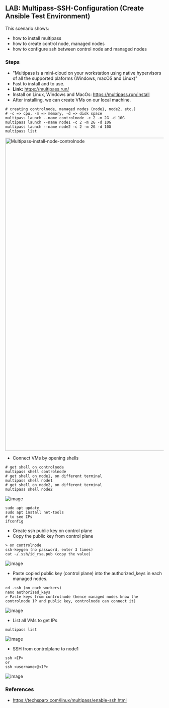 ## LAB: Multipass-SSH-Configuration (Create Ansible Test Environment)

This scenario shows:
- how to install multipass
- how to create control node, managed nodes
- how to configure ssh between control node and managed nodes



### Steps

- "Multipass is a mini-cloud on your workstation using native hypervisors of all the supported plaforms (Windows, macOS and Linux)"
- Fast to install and to use.
- **Link:** https://multipass.run/
- Install on Linux, Windows and MacOs: https://multipass.run/install
- After installing, we can create VMs on our local machine.

``` 
# creating controlnode, managed nodes (node1, node2, etc.)
# -c => cpu, -m => memory, -d => disk space
multipass launch --name controlnode -c 2 -m 2G -d 10G   
multipass launch --name node1 -c 2 -m 2G -d 10G
multipass launch --name node2 -c 2 -m 2G -d 10G
multipass list
``` 

<img width="991" alt="Multipass-install-node-controlnode" src="https://github.com/user-attachments/assets/9be923cf-d800-49f6-a83e-1536fe341b2b" />


- Connect VMs by opening shells

``` 
# get shell on controlnode
multipass shell controlnode
# get shell on node1, on different terminal
multipass shell node1
# get shell on node2, on different terminal
multipass shell node2
``` 

![image](https://user-images.githubusercontent.com/10358317/201082458-97b41058-5389-4301-b1e2-06a1b9d3a4ba.png)

``` 
sudo apt update
sudo apt install net-tools
# to see IPs
ifconfig
``` 

- Create ssh public key on control plane
- Copy the public key from control plane

``` 
> on controlnode
ssh-keygen (no password, enter 3 times)
cat ~/.ssh/id_rsa.pub (copy the value)
``` 

![image](https://user-images.githubusercontent.com/10358317/201083201-8e0a9bfb-8001-429e-881f-d38a7c970015.png)

- Paste copied public key (control plane) into the authorized_keys in each managed nodes.

``` 
cd .ssh (on each workers)
nano authorized_keys 
> Paste keys from controlnode (hence managed nodes know the controlnode IP and public key, controlnode can connect it)
``` 

![image](https://user-images.githubusercontent.com/10358317/201083610-d4141690-d5d7-4f9c-90ba-dbfb6743b2d1.png)

- List all VMs to get IPs

```
multipass list
```

![image](https://user-images.githubusercontent.com/10358317/201084356-c34f3629-7e86-4e15-9cad-3361b5a49f34.png)

- SSH from controlplane to node1

```
ssh <IP>
or 
ssh <username>@<IP>
```

![image](https://user-images.githubusercontent.com/10358317/201084577-1028dc59-be04-4cb4-982b-f3dca1ea6251.png)

### References
- https://techsparx.com/linux/multipass/enable-ssh.html
